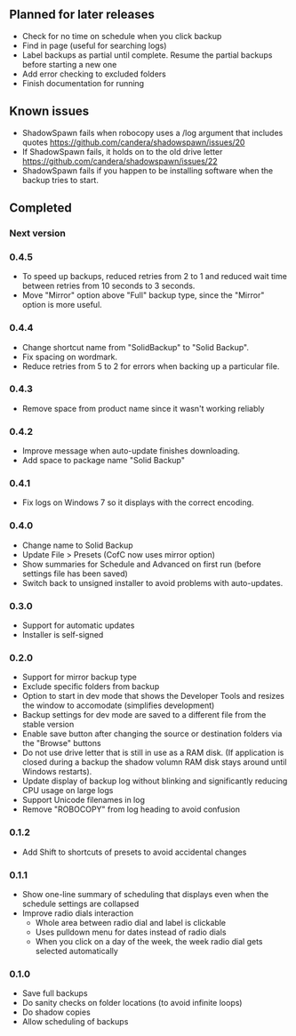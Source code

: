 ## Planned for later releases
- Check for no time on schedule when you click backup
- Find in page (useful for searching logs)
- Label backups as partial until complete. Resume the partial backups before starting a new one
- Add error checking to excluded folders
- Finish documentation for running

## Known issues
- ShadowSpawn fails when robocopy uses a /log argument that includes quotes https://github.com/candera/shadowspawn/issues/20
- If ShadowSpawn fails, it holds on to the old drive letter  https://github.com/candera/shadowspawn/issues/22
- ShadowSpawn fails if you happen to be installing software when the backup tries to start.

## Completed
### Next version

### 0.4.5
- To speed up backups, reduced retries from 2 to 1 and reduced wait time between retries from 10 seconds to 3 seconds.
- Move "Mirror" option above "Full" backup type, since the "Mirror" option is more useful. 

### 0.4.4
- Change shortcut name from "SolidBackup" to "Solid Backup".
- Fix spacing on wordmark.
- Reduce retries from 5 to 2  for errors when backing up a particular file.

### 0.4.3
- Remove space from product name since it wasn't working reliably

### 0.4.2
- Improve message when auto-update finishes downloading.
- Add space to package name "Solid Backup"

### 0.4.1
- Fix logs on Windows 7 so it displays with the correct encoding.

### 0.4.0
- Change name to Solid Backup
- Update File > Presets (CofC now uses mirror option)
- Show summaries for Schedule and Advanced on first run (before settings file has been saved)
- Switch back to unsigned installer to avoid problems with auto-updates.

### 0.3.0
- Support for automatic updates
- Installer is self-signed

### 0.2.0
- Support for mirror backup type
- Exclude specific folders from backup
- Option to start in dev mode that shows the Developer Tools and resizes the window to accomodate (simplifies development)
- Backup settings for dev mode are saved to a different file from the stable version
- Enable save button after changing the source or destination folders via the "Browse" buttons
- Do not use drive letter that is still in use as a RAM disk. (If application is closed during a backup the shadow volumn RAM disk stays around until Windows restarts).
- Update display of backup log without blinking and significantly reducing CPU usage on large logs
- Support Unicode filenames in log
- Remove "ROBOCOPY" from log heading to avoid confusion

### 0.1.2
- Add Shift to shortcuts of presets to avoid accidental changes

### 0.1.1
- Show one-line summary of scheduling that displays even when the schedule settings are collapsed
- Improve radio dials interaction
	- Whole area between radio dial and label is clickable
	- Uses pulldown menu for dates instead of radio dials
	- When you click on a day of the week, the week radio dial gets selected automatically

### 0.1.0
- Save full backups
- Do sanity checks on folder locations (to avoid infinite loops)
- Do shadow copies
- Allow scheduling of backups
